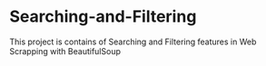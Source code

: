 # Searching-and-Filtering
This project is contains of Searching and Filtering features in Web Scrapping with BeautifulSoup
